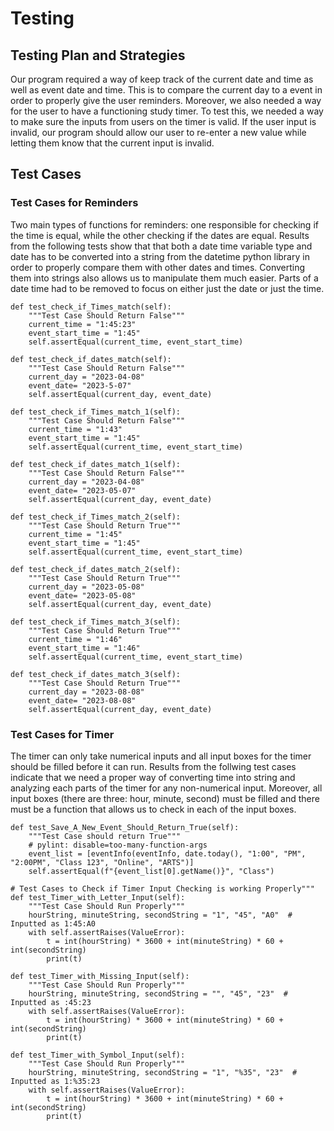 # Testing

## Testing Plan and Strategies 

Our program required a way of keep track of the current date and time as well as event date and time. This is to compare the current day to a event in order to properly give the user reminders. Moreover, we also needed a way for the user to have a functioning study timer. To test this, we needed a way to make sure the inputs from users on the timer is valid. If the user input is invalid, our program should allow our user to re-enter a new value while letting them know that the current input is invalid. 

## Test Cases

### Test Cases for Reminders

Two main types of functions for reminders: one responsible for checking if the time is equal, while the other checking if the dates are equal. Results from the following tests show that that both a date time variable type and date has to be converted into a string from the datetime python library in order to properly compare them with other dates and times. Converting them into strings also allows us to manipulate them much easier. Parts of a date time had to be removed to focus on either just the date or just the time. 

    def test_check_if_Times_match(self):
        """Test Case Should Return False"""
        current_time = "1:45:23"
        event_start_time = "1:45"
        self.assertEqual(current_time, event_start_time)

    def test_check_if_dates_match(self):
        """Test Case Should Return False"""
        current_day = "2023-04-08"
        event_date= "2023-5-07"
        self.assertEqual(current_day, event_date)

    def test_check_if_Times_match_1(self):
        """Test Case Should Return False"""
        current_time = "1:43"
        event_start_time = "1:45"
        self.assertEqual(current_time, event_start_time)

    def test_check_if_dates_match_1(self):
        """Test Case Should Return False"""
        current_day = "2023-04-08"
        event_date= "2023-05-07"
        self.assertEqual(current_day, event_date)

    def test_check_if_Times_match_2(self):
        """Test Case Should Return True"""
        current_time = "1:45"
        event_start_time = "1:45"
        self.assertEqual(current_time, event_start_time)

    def test_check_if_dates_match_2(self):
        """Test Case Should Return True"""
        current_day = "2023-05-08"
        event_date= "2023-05-08"
        self.assertEqual(current_day, event_date)

    def test_check_if_Times_match_3(self):
        """Test Case Should Return True"""
        current_time = "1:46"
        event_start_time = "1:46"
        self.assertEqual(current_time, event_start_time)

    def test_check_if_dates_match_3(self):
        """Test Case Should Return True"""
        current_day = "2023-08-08"
        event_date= "2023-08-08"
        self.assertEqual(current_day, event_date)

### Test Cases for Timer

The timer can only take numerical inputs and all input boxes for the timer should be filled before it can run. Results from the follwing test cases indicate that we need a proper way of converting time into string and analyzing each parts of the timer for any non-numerical input. Moreover, all input boxes (there are three: hour, minute, second) must be filled and there must be a function that allows us to check in each of the input boxes.

    def test_Save_A_New_Event_Should_Return_True(self):
        """Test Case should return True"""
        # pylint: disable=too-many-function-args
        event_list = [eventInfo(eventInfo, date.today(), "1:00", "PM", "2:00PM", "Class 123", "Online", "ARTS")]
        self.assertEqual(f"{event_list[0].getName()}", "Class")

    # Test Cases to Check if Timer Input Checking is working Properly"""
    def test_Timer_with_Letter_Input(self):
        """Test Case Should Run Properly"""
        hourString, minuteString, secondString = "1", "45", "A0"  # Inputted as 1:45:A0
        with self.assertRaises(ValueError):
            t = int(hourString) * 3600 + int(minuteString) * 60 + int(secondString)
            print(t)

    def test_Timer_with_Missing_Input(self):
        """Test Case Should Run Properly"""
        hourString, minuteString, secondString = "", "45", "23"  # Inputted as :45:23
        with self.assertRaises(ValueError):
            t = int(hourString) * 3600 + int(minuteString) * 60 + int(secondString)
            print(t)

    def test_Timer_with_Symbol_Input(self):
        """Test Case Should Run Properly"""
        hourString, minuteString, secondString = "1", "%35", "23"  # Inputted as 1:%35:23
        with self.assertRaises(ValueError):
            t = int(hourString) * 3600 + int(minuteString) * 60 + int(secondString)
            print(t)

